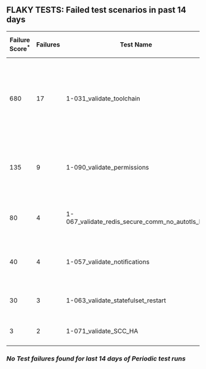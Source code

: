 ## FLAKY TESTS: Failed test scenarios in past 14 days
| Failure Score<sup>*</sup> | Failures | Test Name | Last Seen | PR List and Logs 
|---|---|---|---|---|
| 680 | 17 | 1-031_validate_toolchain  | 1 days ago | 4: [#703](https://github.com/redhat-developer/gitops-operator/pull/703)<sup>[1](https://storage.googleapis.com/test-platform-results/pr-logs/pull/redhat-developer_gitops-operator/703/pull-ci-redhat-developer-gitops-operator-master-v4.12-kuttl-parallel/1791033963863609344/build-log.txt), [2](https://storage.googleapis.com/test-platform-results/pr-logs/pull/redhat-developer_gitops-operator/703/pull-ci-redhat-developer-gitops-operator-master-v4.12-kuttl-parallel/1791061506943619072/build-log.txt), [3](https://storage.googleapis.com/test-platform-results/pr-logs/pull/redhat-developer_gitops-operator/703/pull-ci-redhat-developer-gitops-operator-master-v4.12-kuttl-parallel/1790957612393566208/build-log.txt), [4](https://storage.googleapis.com/test-platform-results/pr-logs/pull/redhat-developer_gitops-operator/703/pull-ci-redhat-developer-gitops-operator-master-v4.13-kuttl-parallel/1790957614243254272/build-log.txt), [5](https://storage.googleapis.com/test-platform-results/pr-logs/pull/redhat-developer_gitops-operator/703/pull-ci-redhat-developer-gitops-operator-master-v4.14-kuttl-parallel/1790927567214088192/build-log.txt), [6](https://storage.googleapis.com/test-platform-results/pr-logs/pull/redhat-developer_gitops-operator/703/pull-ci-redhat-developer-gitops-operator-master-v4.13-kuttl-parallel/1791033963960078336/build-log.txt), [7](https://storage.googleapis.com/test-platform-results/pr-logs/pull/redhat-developer_gitops-operator/703/pull-ci-redhat-developer-gitops-operator-master-v4.14-kuttl-parallel/1791033964043964416/build-log.txt), [8](https://storage.googleapis.com/test-platform-results/pr-logs/pull/redhat-developer_gitops-operator/703/pull-ci-redhat-developer-gitops-operator-master-v4.14-kuttl-parallel/1791061530259755008/build-log.txt), [9](https://storage.googleapis.com/test-platform-results/pr-logs/pull/redhat-developer_gitops-operator/703/pull-ci-redhat-developer-gitops-operator-master-v4.12-kuttl-parallel/1790348297500626944/build-log.txt), [10](https://storage.googleapis.com/test-platform-results/pr-logs/pull/redhat-developer_gitops-operator/703/pull-ci-redhat-developer-gitops-operator-master-v4.13-kuttl-parallel/1791011363477262336/build-log.txt), [11](https://storage.googleapis.com/test-platform-results/pr-logs/pull/redhat-developer_gitops-operator/703/pull-ci-redhat-developer-gitops-operator-master-v4.14-kuttl-parallel/1790957636892495872/build-log.txt), [12](https://storage.googleapis.com/test-platform-results/pr-logs/pull/redhat-developer_gitops-operator/703/pull-ci-redhat-developer-gitops-operator-master-v4.14-kuttl-parallel/1791011363561148416/build-log.txt), [13](https://storage.googleapis.com/test-platform-results/pr-logs/pull/redhat-developer_gitops-operator/703/pull-ci-redhat-developer-gitops-operator-master-v4.13-kuttl-parallel/1791061507258191872/build-log.txt)</sup> [#702](https://github.com/redhat-developer/gitops-operator/pull/702)<sup>[1](https://storage.googleapis.com/test-platform-results/pr-logs/pull/redhat-developer_gitops-operator/702/pull-ci-redhat-developer-gitops-operator-master-v4.13-kuttl-parallel/1791384633779163136/build-log.txt), [2](https://storage.googleapis.com/test-platform-results/pr-logs/pull/redhat-developer_gitops-operator/702/pull-ci-redhat-developer-gitops-operator-master-v4.14-kuttl-parallel/1791384645527408640/build-log.txt)</sup> [#700](https://github.com/redhat-developer/gitops-operator/pull/700)<sup>[1](https://storage.googleapis.com/test-platform-results/pr-logs/pull/redhat-developer_gitops-operator/700/pull-ci-redhat-developer-gitops-operator-master-v4.12-kuttl-parallel/1789339108313665536/build-log.txt)</sup> [#694](https://github.com/redhat-developer/gitops-operator/pull/694)<sup>[1](https://storage.googleapis.com/test-platform-results/pr-logs/pull/redhat-developer_gitops-operator/694/pull-ci-redhat-developer-gitops-operator-master-v4.14-kuttl-parallel/1787172010502131712/build-log.txt)</sup> 
| 135 | 9 | 1-090_validate_permissions  | 2 days ago | 3: [#680](https://github.com/redhat-developer/gitops-operator/pull/680)<sup>[1](https://storage.googleapis.com/test-platform-results/pr-logs/pull/redhat-developer_gitops-operator/680/pull-ci-redhat-developer-gitops-operator-master-v4.14-kuttl-parallel/1787449836514054144/build-log.txt), [2](https://storage.googleapis.com/test-platform-results/pr-logs/pull/redhat-developer_gitops-operator/680/pull-ci-redhat-developer-gitops-operator-master-v4.13-kuttl-parallel/1787449813281804288/build-log.txt), [3](https://storage.googleapis.com/test-platform-results/pr-logs/pull/redhat-developer_gitops-operator/680/pull-ci-redhat-developer-gitops-operator-master-v4.12-kuttl-parallel/1787449812904316928/build-log.txt)</sup> [#677](https://github.com/redhat-developer/gitops-operator/pull/677)<sup>[1](https://storage.googleapis.com/test-platform-results/pr-logs/pull/redhat-developer_gitops-operator/677/pull-ci-redhat-developer-gitops-operator-master-v4.12-kuttl-parallel/1787449711209222144/build-log.txt), [2](https://storage.googleapis.com/test-platform-results/pr-logs/pull/redhat-developer_gitops-operator/677/pull-ci-redhat-developer-gitops-operator-master-v4.14-kuttl-parallel/1787449735360024576/build-log.txt), [3](https://storage.googleapis.com/test-platform-results/pr-logs/pull/redhat-developer_gitops-operator/677/pull-ci-redhat-developer-gitops-operator-master-v4.13-kuttl-parallel/1787449711477657600/build-log.txt)</sup> [#669](https://github.com/redhat-developer/gitops-operator/pull/669)<sup>[1](https://storage.googleapis.com/test-platform-results/pr-logs/pull/redhat-developer_gitops-operator/669/pull-ci-redhat-developer-gitops-operator-master-v4.14-kuttl-parallel/1787437985260638208/build-log.txt), [2](https://storage.googleapis.com/test-platform-results/pr-logs/pull/redhat-developer_gitops-operator/669/pull-ci-redhat-developer-gitops-operator-master-v4.13-kuttl-parallel/1787437962502344704/build-log.txt), [3](https://storage.googleapis.com/test-platform-results/pr-logs/pull/redhat-developer_gitops-operator/669/pull-ci-redhat-developer-gitops-operator-master-v4.12-kuttl-parallel/1787437961386659840/build-log.txt)</sup> 
| 80 | 4 | 1-067_validate_redis_secure_comm_no_autotls_ha  | 2 days ago | 4: [#703](https://github.com/redhat-developer/gitops-operator/pull/703)<sup>[1](https://storage.googleapis.com/test-platform-results/pr-logs/pull/redhat-developer_gitops-operator/703/pull-ci-redhat-developer-gitops-operator-master-v4.14-kuttl-parallel/1790348328400064512/build-log.txt)</sup> [#702](https://github.com/redhat-developer/gitops-operator/pull/702)<sup>[1](https://storage.googleapis.com/test-platform-results/pr-logs/pull/redhat-developer_gitops-operator/702/pull-ci-redhat-developer-gitops-operator-master-v4.13-kuttl-parallel/1790277904437874688/build-log.txt)</sup> [#694](https://github.com/redhat-developer/gitops-operator/pull/694)<sup>[1](https://storage.googleapis.com/test-platform-results/pr-logs/pull/redhat-developer_gitops-operator/694/pull-ci-redhat-developer-gitops-operator-master-v4.14-kuttl-parallel/1787793497424662528/build-log.txt)</sup> [#669](https://github.com/redhat-developer/gitops-operator/pull/669)<sup>[1](https://storage.googleapis.com/test-platform-results/pr-logs/pull/redhat-developer_gitops-operator/669/pull-ci-redhat-developer-gitops-operator-master-v4.13-kuttl-parallel/1788542761306165248/build-log.txt)</sup> 
| 40 | 4 | 1-057_validate_notifications  | 3 days ago | 3: [#703](https://github.com/redhat-developer/gitops-operator/pull/703)<sup>[1](https://storage.googleapis.com/test-platform-results/pr-logs/pull/redhat-developer_gitops-operator/703/pull-ci-redhat-developer-gitops-operator-master-v4.13-kuttl-parallel/1790623717819158528/build-log.txt), [2](https://storage.googleapis.com/test-platform-results/pr-logs/pull/redhat-developer_gitops-operator/703/pull-ci-redhat-developer-gitops-operator-master-v4.13-kuttl-parallel/1790348297710342144/build-log.txt)</sup> [#680](https://github.com/redhat-developer/gitops-operator/pull/680)<sup>[1](https://storage.googleapis.com/test-platform-results/pr-logs/pull/redhat-developer_gitops-operator/680/pull-ci-redhat-developer-gitops-operator-master-v4.13-kuttl-parallel/1787449813281804288/build-log.txt)</sup> [#677](https://github.com/redhat-developer/gitops-operator/pull/677)<sup>[1](https://storage.googleapis.com/test-platform-results/pr-logs/pull/redhat-developer_gitops-operator/677/pull-ci-redhat-developer-gitops-operator-master-v4.13-kuttl-parallel/1788540830378627072/build-log.txt)</sup> 
| 30 | 3 | 1-063_validate_statefulset_restart  | 2 days ago | 2: [#703](https://github.com/redhat-developer/gitops-operator/pull/703)<sup>[1](https://storage.googleapis.com/test-platform-results/pr-logs/pull/redhat-developer_gitops-operator/703/pull-ci-redhat-developer-gitops-operator-master-v4.14-kuttl-parallel/1790373306126307328/build-log.txt), [2](https://storage.googleapis.com/test-platform-results/pr-logs/pull/redhat-developer_gitops-operator/703/pull-ci-redhat-developer-gitops-operator-master-v4.14-kuttl-parallel/1791011363561148416/build-log.txt)</sup> [#669](https://github.com/redhat-developer/gitops-operator/pull/669)<sup>[1](https://storage.googleapis.com/test-platform-results/pr-logs/pull/redhat-developer_gitops-operator/669/pull-ci-redhat-developer-gitops-operator-master-v4.12-kuttl-parallel/1788542748714864640/build-log.txt)</sup> 
| 3 | 2 | 1-071_validate_SCC_HA  | 12 days ago | 2: [#694](https://github.com/redhat-developer/gitops-operator/pull/694)<sup>[1](https://storage.googleapis.com/test-platform-results/pr-logs/pull/redhat-developer_gitops-operator/694/pull-ci-redhat-developer-gitops-operator-master-v4.14-kuttl-parallel/1786827130798084096/build-log.txt)</sup> [#680](https://github.com/redhat-developer/gitops-operator/pull/680)<sup>[1](https://storage.googleapis.com/test-platform-results/pr-logs/pull/redhat-developer_gitops-operator/680/pull-ci-redhat-developer-gitops-operator-master-v4.14-kuttl-parallel/1787449836514054144/build-log.txt)</sup> 

### *No Test failures found for last 14 days of __Periodic__ test runs*
